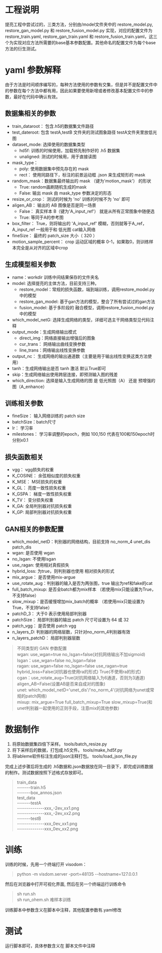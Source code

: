 # 工程说明
提亮工程中尝试过的，三类方法，分别由/model文件夹中的 restore_model.py, restore_gan_model.py 和 restore_fusion_model.py 实现，对应的配置文件为 restore_train.yaml, restore_gan_train.yaml 和 restore_fusion_train.yaml，这三个为实现对应方法所需要的base基本参数配置。其他命名的配置文件为每个base方法的衍生测试。

# yaml 参数解释  
由于方法是时间顺序编写的，每种方法使用的参数有交集，但是并不是配置文件中的参数在每个方法中都有用，因此如果要使用新增或者修改基本配置文件中的参数，最好在代码中确认有效。

## 数据集相关的参数   
* train_dataroot： 包含.h5的数据集文件路径  
* test_dateroot: 包含 testA,testB 文件夹的测试图象路径 testA文件夹里放低光图
* dataset_mode: 选择使用的数据集类型
    * hd5f: 训练的时候使用，加载预先制作好的 .h5 数据集
    * unaligned: 测试的时候用，用于直接读图
* mask_type：
    * poly: 使用数据集中预先存在的 mask 
    * rect： 使用同路径下，标注的前景运动框 .json 来生成矩形的 mask 
* random_mask：数据集最终输出的 mask （键为'motion_mask'） 的形状 
    * True: random画刷随机生成的mask
    * False: 输出 mask 由 mask_type 参数决定的形态
* resize_or_crop： 测试的时候为 'no' 训练的时候不为 'no' 即可
* aligen_AB： 输出的 AB 图像是否是同一场景 
    * False： 真实样本 B（键为'A_input_ref'） 就是从所有正常图象中随便选
    * True: 等同于A的参考图 
* box_filter： True，则将输出的 'A_input_ref' 模糊，否则就等于A_ref，A_input_ref 一般用于和 低光图 cat输入网络 
* fineSize： 最终的 patch_size 大小（ 320 ）
* motion_sample_percent： crop 运动区域的概率 0-1，如果取0，则训练样本完全是从对齐的区域中crop 

## 生成模型相关参数
* name：workdir 训练中间结果保存的文件夹名
* model: 选择提亮的主体方法，目前支持三种。
    * restore_model：常规的损失函数，端到端训练，调用restore_model.py中的模型 
    * restore_gan_model: 基于gan方法的模型，整合了所有尝试过的gan方法
    * fusion_model: 基于多阶段的 融合模型，调用restore_fusion_model.py中的模型
* which_model_netG: 选择生成网络的类型，详细可选主干网络类型见代码注释
* output_mode：生成网络输出模式
    * direct_img：网络直接输出增强后的图象
    * cur_trans： 网络输出曲线变换参数 
    * line_trans：网络输出线性变换参数
* output_nc： 生成网络的输出通道数（主要是用于输出线性变换这类方法使用）
* tanh：生成网络输出是否 tanh 激活 默认True即可
* skip：生成网络输出使用跨层连接，即预测输入图的残差
* which_direction: 选择是输入生成网络的图 是 低光照图（A） 还是 预增强的图（A_enhance）

## 训练相关参数
* fineSize： 输入网络训练的 patch size
* batchSize：batch尺寸 
* lr： 学习率
* milestones： 学习率调整的epoch，例如 100,150 代表在100和150epoch时分别x0.1

## 损失函数相关
* vgg： vgg损失的权重
* K_COSINE： 余弦相似度的损失权重
* K_MSE： MSE损失的权重
* K_GL： 亮度一致性损失权重
* K_GSPA： 梯度一致性损失权重
* K_TV： 变分损失权重
* K_GA: 全局判别器对抗损失权重
* K_GP: 局部判别器对抗损失权重

## GAN相关的参数配置
* which_model_netD：判别器的网络结构，目前支持 no_norm_4  unet_dis  patch_dis 
* wgan: 是否使用 wgan
* no_lsgan: 不使用lsgan
* use_ragan: 使用相对真假损失
* hybrid_loss: 为true，则判别器也使用 相对损失的形式
* mix_argue： 是否使用mix-argue
* use_rotate_aug：判别器的输入是否为两张图，true 输出为ref和fake的cat
* full_batch_mixup: 是否全batch都为mix样本 （若使用mix只能设置为True，不支持false）
* slow_mixup：是否缓慢增加mix_batch的概率 （若使用mix只能设置为True，不支持false）
* patchD_3： 大于0 表示使用局部判别器
* patchSize： 局部判别器的输出 patch 尺寸可设置为 64 或 32
* patch_vgg： 是否使用 patch vgg
* n_layers_D: 判别器的网络层数，只针对no_norm_4判别器有效
* n_layers_patchD： 局部判别器层数

> 不同类型的 GAN 参数配置 \
wgan: use_wgan=true  no_lsgan=false(对抗网络输出不加sigmoid) \
lsgan：use_wgan=false no_lsgan=false  \
ragan: use_wgan=false no_lsgan=false  use_ragan=true   hybrid_loss=False(对抗器也使用ra的形式) True(不使用ra的形式)\
cgan：use_rotate_aug=True(对抗网络输入为6通道，否则为3通道)  aligen_AB=False(设置AB是否来自成对的图象)\
unet: which_model_netD='unet_dis'/'no_norm_4'(对抗网络为unet或常规的patch网络) \
mixup: mix_argue=True full_batch_mixup=True slow_mixup=True(和unet判别器一起使用的正则手段，注意mix的其他参数)

# 数据制作
1. 将原始数据集四倍下采样。 tools/batch_resize.py 
2. 将下采样后的数据，打包成.h5文件。  tools/make_hd5f.py
3. 将lableme软件标注生成的json注释打包。 tools/load_json_file.py

完成上述步骤后将生成的 .h5数据和.json数据放在同一目录下，即完成训练数据的制作。测试数据按照下述格式存放即可。
>train_data \
>-------train.h5 \
>-------box_annos.json \
>test_data \
>-------testA \
>--------------xxx_-2ev_xx1.png \
>--------------xxx_-2ev_xx2.png \
>-------testB \
>--------------xxx_0ev_xx1.png \
>--------------xxx_0ev_xx2.png

# 训练
训练的时候，先用一个终端打开 visodom： 
> python -m visdom.server -port=48135 --hostname=127.0.0.1 

然后在浏览器中打开可视化界面, 然后在另一个终端运行训练命令 
> sh run.sh \
> sh run_ohem.sh  难样本训练

训练脚本中参数含义在脚本中注释，其他配置参数有.yaml修改

# 测试
运行脚本即可，具体参数含义在 脚本文件中注释